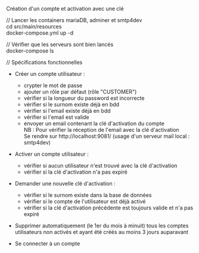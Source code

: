 Création d'un compte et activation avec une clé

// Lancer les containers mariaDB, adminer et smtp4dev<br>
cd src/main/resources<br>
docker-compose.yml up -d

// Vérifier que les serveurs sont bien lancés<br>
docker-compose ls

// Spécifications fonctionnelles<br>
- Créer un compte utilisateur :
  - crypter le mot de passe
  - ajouter un rôle par défaut (rôle "CUSTOMER")
  - vérifier si la longueur du password est incorrecte
  - vérifier si le surnom existe déjà en bdd
  - vérifier si l'email existe déjà en bdd
  - vérifier si l'email est valide
  - envoyer un email contenant la clé d'activation du compte<br>
   NB : Pour vérifier la réception de l'email avec la clé d'activation<br>
   Se rendre sur http://localhost:9081/ (usage d'un serveur mail local : smtp4dev)
- Activer un compte utilisateur :
  - vérifier si aucun utilisateur n'est trouvé avec la clé d'activation
  - vérifier si la clé d'activation n'a pas expiré
- Demander une nouvelle clé d'activation :
  - vérifier si le surnom existe dans la base de données
  - vérifier si le compte de l'utilisateur est déjà activé
  - vérifier si la clé d'activation précédente est toujours valide et n'a pas expiré
- Supprimer automatiquement (le 1er du mois à minuit) tous les comptes utilisateurs non activés et ayant été créés au moins 3 jours auparavant

- Se connecter à un compte

